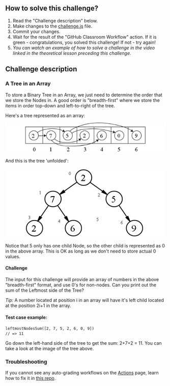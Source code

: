 ## How to solve this challenge?

1. Read the "Challenge description" below.
2. Make changes to the [challenge.js](./challenge.js) file.
3. Commit your changes.
4. Wait for the result of the "GitHub Classroom Workflow" action. If it is green - congratulations, you solved this challenge! If not - try again!
5.  *You can watch an example of how to solve a challenge in the video linked in the theoretical lesson preceding this challenge.*


## Challenge description

### A Tree in an Array

To store a Binary Tree in an Array, we just need to determine the order  that we store the Nodes in. A good order is "breadth-first" where we  store the items in order top-down and left-to-right of the tree.

Here's a tree represented as an array:

![](./trees01.png)

And this is the tree 'unfolded':

![](./trees02.png)

Notice that 5 only has one child Node, so the other child is represented as 0 in the above array. This is OK as long as we don't need to store  actual 0 values.

#### Challenge

The input for this challenge will provide an array of numbers in the above "breadth-first" format, and use 0's for non-nodes. 
Can you print out the sum of the Leftmost side of the Tree?

*Tip:* A number located at position i in an array will have it's left child located at the position 2i+1 in the array. 

#### Test case example:
```
leftmostNodesSum([2, 7, 5, 2, 6, 0, 9])
// => 11
````

Go down the left-hand side of the tree to get the sum: 2+7+2 = 11. You can take a look at the image of the tree above.

### Troubleshooting

If you cannot see any auto-grading workflows on the [Actions](../../actions) page, learn how to fix it in [this repo](https://github.com/microverse-students/autograding-troubles-js/blob/main/README.md).

